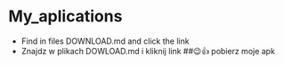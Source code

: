 # My_aplications
- Find in files DOWNLOAD.md and click the link
- Znajdz w plikach DOWLOAD.md i kliknij link
##😉👍 pobierz moje apk
